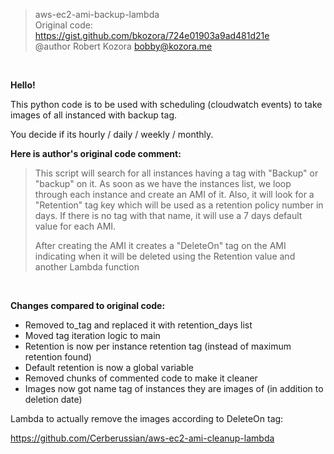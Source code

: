 > aws-ec2-ami-backup-lambda <br/>
> Original code: https://gist.github.com/bkozora/724e01903a9ad481d21e <br/>
> @author Robert Kozora <bobby@kozora.me>
<br/>

**Hello!**

This python code is to be used with scheduling (cloudwatch events) to take images of all instanced with backup tag.

You decide if its hourly / daily / weekly / monthly.


**Here is author's original code comment:**

> This script will search for all instances having a tag with "Backup" or "backup"
> on it. As soon as we have the instances list, we loop through each instance
> and create an AMI of it. Also, it will look for a "Retention" tag key which
> will be used as a retention policy number in days. If there is no tag with
> that name, it will use a 7 days default value for each AMI.
>
> After creating the AMI it creates a "DeleteOn" tag on the AMI indicating when
> it will be deleted using the Retention value and another Lambda function 
<br/>

**Changes compared to original code:**

* Removed to_tag and replaced it with retention_days list
* Moved tag iteration logic to main
* Retention is now per instance retention tag (instead of maximum retention found)
* Default retention is now a global variable
* Removed chunks of commented code to make it cleaner
* Images now got name tag of instances they are images of (in addition to deletion date)


Lambda to actually remove the images according to DeleteOn tag:

https://github.com/Cerberussian/aws-ec2-ami-cleanup-lambda
